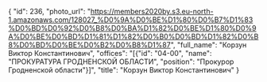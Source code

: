 {
    "id": 236,
    "photo_url": "https://members2020by.s3.eu-north-1.amazonaws.com/128027_%D0%9A%D0%BE%D1%80%D0%B7%D1%83%D0%BD%D0%92%D0%B8%D0%BA%D1%82%D0%BE%D1%80%D0%9A%D0%BE%D0%BD%D1%81%D1%82%D0%B0%D0%BD%D1%82%D0%B8%D0%BD%D0%BE%D0%B2%D0%B8%D1%87",
    "full_name": "Корзун Виктор Константинович",
    "offices": "[{\"id\": \"04-00\", \"name\": \"ПРОКУРАТУРА ГРОДНЕНСКОЙ ОБЛАСТИ\", \"position\": \"Прокурор Гродненской области\"}]",
    "title": "Корзун Виктор Константинович"
}